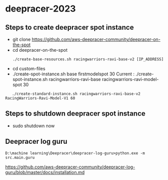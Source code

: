 # deepracer-2023

## Steps to create deepracer spot instance
- git clone https://github.com/aws-deepracer-community/deepracer-on-the-spot
- cd deepracer-on-the-spot
  ```
  ./create-base-resources.sh racingwarriors-ravi-base-v2 [IP_ADDRESS]
  ```
-  cd custom-files
-  ./create-spot-instance.sh base firstmodelspot 30
   Current : ./create-spot-instance.sh racingwarriors-ravi-base racingwarriors-ravi-model-spot 30
```
   ./create-standard-instance.sh racingwarriors-ravi-base-v2 RacingWarriors-Ravi-Model-V1 60
```

## Steps to shutdown deepracer spot instance
- sudo shutdown now

## Deepracer log guru
```
D:\machine learning\Deepracer\deepracer-log-guru>python.exe -m src.main.guru
```
https://github.com/aws-deepracer-community/deepracer-log-guru/blob/master/docs/installation.md
